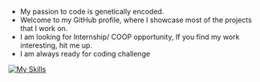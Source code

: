 - My passion to code is genetically encoded.
- Welcome to my GitHub profile, where I showcase most of the projects that I work on.
- I am looking for Internship/ COOP opportunity, If you find my work interesting, hit me up.
- I am always ready for coding challenge

[![My Skills](https://skillicons.dev/icons?i=js,html,css,cs,docker,express,firebase,jquery,linux,mysql,py,raspberrypi,react,redux,replit,svg)](https://skillicons.dev)

<!---
remarkablejames/remarkablejames is a ✨ special ✨ repository because its `README.md` (this file) appears on your GitHub profile.
You can click the Preview link to take a look at your changes.
--->
